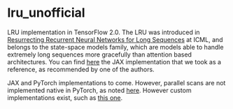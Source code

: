 # lru_unofficial

LRU implementation in TensorFlow 2.0.
The LRU was introduced in [Resurrecting Recurrent Neural Networks for Long Sequences](https://dl.acm.org/doi/10.5555/3618408.3619518) at ICML, and 
belongs to the state-space models family, which are models able to handle extremely long sequences more
gracefully than attention based architectures. You can find [here](https://github.com/NicolasZucchet/minimal-LRU/blob/main/lru/model.py)
the JAX implementation that we took as a reference, as recommended by one of the authors.

JAX and PyTorch implementations to come. However, parallel scans are not implemented 
native in PyTorch, as noted [here](https://github.com/pytorch/pytorch/issues/95408).
However custom implementations exist, such as [this one](https://github.com/i404788/s5-pytorch/blob/74e2fdae00b915a62c914bf3615c0b8a4279eb84/s5/jax_compat.py).
